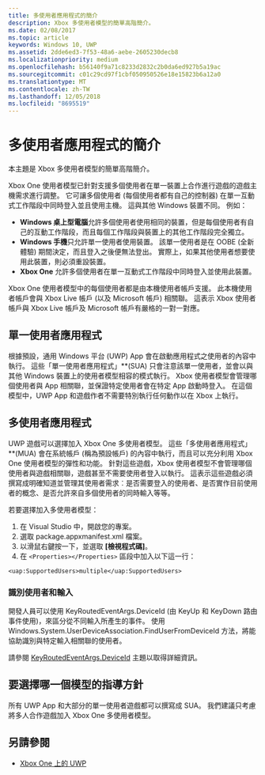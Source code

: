 ```yaml
---
title: 多使用者應用程式的簡介
description: Xbox 多使用者模型的簡單高階簡介。
ms.date: 02/08/2017
ms.topic: article
keywords: Windows 10, UWP
ms.assetid: 2dde6ed3-7f53-48a6-aebe-2605230decb8
ms.localizationpriority: medium
ms.openlocfilehash: b56140f9a71c8233d2832c2b0da6ed927b5a19ac
ms.sourcegitcommit: c01c29cd97f1cbf050950526e18e15823b6a12a0
ms.translationtype: MT
ms.contentlocale: zh-TW
ms.lasthandoff: 12/05/2018
ms.locfileid: "8695519"
---
```

# <a name="introduction-to-multi-user-applications"></a>多使用者應用程式的簡介

本主題是 Xbox 多使用者模型的簡單高階簡介。

Xbox One 使用者模型已針對支援多個使用者在單一裝置上合作進行遊戲的遊戲主機需求進行調整。 它可讓多個使用者 (每個使用者都有自己的控制器) 在單一互動式工作階段中同時登入並且使用主機。 這與其他 Windows 裝置不同。 例如：
* **Windows 桌上型電腦**允許多個使用者使用相同的裝置，但是每個使用者有自己的互動工作階段，而且每個工作階段與裝置上的其他工作階段完全獨立。
* **Windows 手機**只允許單一使用者使用裝置。 該單一使用者是在 OOBE (全新體驗) 期間決定，而且登入之後便無法登出。 實際上，如果其他使用者想要使用此裝置，則必須重設裝置。 
* **Xbox One** 允許多個使用者在單一互動式工作階段中同時登入並使用此裝置。

Xbox One 使用者模型中的每個使用者都是由本機使用者帳戶支援。 此本機使用者帳戶會與 Xbox Live 帳戶 (以及 Microsoft 帳戶) 相關聯。 這表示 Xbox 使用者帳戶與 Xbox Live 帳戶及 Microsoft 帳戶有嚴格的一對一對應。

## <a name="single-user-applications"></a>單一使用者應用程式
根據預設，通用 Windows 平台 (UWP) App 會在啟動應用程式之使用者的內容中執行。 這些「單一使用者應用程式」**(SUA) 只會注意該單一使用者，並會以與其他 Windows 裝置上的使用者模型相容的模式執行。 Xbox 使用者模型會管理哪個使用者與 App 相關聯，並保證特定使用者會在特定 App 啟動時登入。 在這個模型中，UWP App 和遊戲作者不需要特別執行任何動作以在 Xbox 上執行。 

## <a name="multi-user-applications"></a>多使用者應用程式
UWP 遊戲可以選擇加入 Xbox One 多使用者模型。 這些「多使用者應用程式」**(MUA) 會在系統帳戶 (稱為預設帳戶) 的內容中執行，而且可以充分利用 Xbox One 使用者模型的彈性和功能。 針對這些遊戲，Xbox 使用者模型不會管理哪個使用者與遊戲相關聯，遊戲甚至不需要使用者登入以執行。 這表示這些遊戲必須撰寫成明確知道並管理其使用者需求︰是否需要登入的使用者、是否實作目前使用者的概念、是否允許來自多個使用者的同時輸入等等。
   
若要選擇加入多使用者模型：   
1. 在 Visual Studio 中，開啟您的專案。   
2. 選取 package.appxmanifest.xml 檔案。   
3. 以滑鼠右鍵按一下，並選取 **\[檢視程式碼\]**。   
4. 在 `<Properties></Properties>` 區段中加入以下這一行：

```
<uap:SupportedUsers>multiple</uap:SupportedUsers>
```

### <a name="identifying-users-and-inputs"></a>識別使用者和輸入
開發人員可以使用 KeyRoutedEventArgs.DeviceId (由 KeyUp 和 KeyDown 路由事件使用)，來區分從不同輸入所產生的事件。
使用 Windows.System.UserDeviceAssociation.FindUserFromDeviceId 方法，將能協助識別與特定輸入相關聯的使用者。

請參閱 [KeyRoutedEventArgs.DeviceId](https://msdn.microsoft.com/library/windows/apps/windows.ui.xaml.input.keyroutedeventargs.deviceid) 主題以取得詳細資訊。


## <a name="guidance-on-which-model-to-choose"></a>要選擇哪一個模型的指導方針
所有 UWP App 和大部分的單一使用者遊戲都可以撰寫成 SUA。 我們建議只考慮將多人合作遊戲加入 Xbox One 多使用者模型。

## <a name="see-also"></a>另請參閱
- [Xbox One 上的 UWP](index.md)
